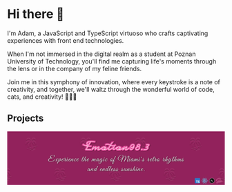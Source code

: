 # Hi there 👋

I'm Adam, a JavaScript and TypeScript virtuoso who crafts captivating experiences with front end technologies.

When I'm not immersed in the digital realm as a student at Poznan University of Technology, you'll find me capturing life's moments through the lens or in the company of my feline friends.

Join me in this symphony of innovation, where every keystroke is a note of creativity, and together, we'll waltz through the wonderful world of code, cats, and creativity! 🚀🐱🎨

## Projects
[![Emotion-banner](assets/emotion.jpg)](https://emotion.miami/)



<!--
**energywraith/energywraith** is a ✨ _special_ ✨ repository because its `README.md` (this file) appears on your GitHub profile.

Here are some ideas to get you started:

- 🔭 I’m currently working on ...
- 🌱 I’m currently learning ...
- 👯 I’m looking to collaborate on ...
- 🤔 I’m looking for help with ...
- 💬 Ask me about ...
- 📫 How to reach me: ...
- 😄 Pronouns: ...
- ⚡ Fun fact: ...
-->
